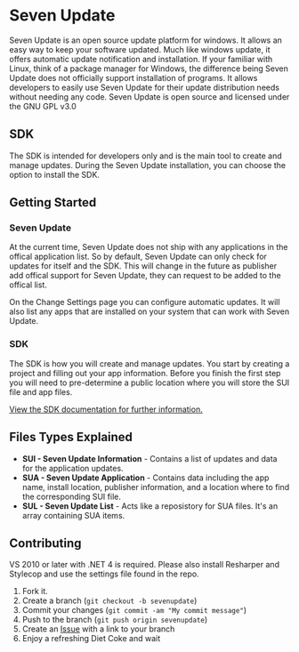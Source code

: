 Seven Update
=============

Seven Update is an open source update platform for windows. It allows an easy way to keep your software updated. Much like windows update, it offers automatic update notification and installation. If your familiar with Linux, think of a package manager for Windows, the difference being Seven Update does not officially support installation of programs. It allows developers to easily use Seven Update for their update distribution needs without needing any code. Seven Update is open source and licensed under the GNU GPL v3.0

SDK
-------

The SDK is intended for developers only and is the main tool to create and manage updates. During the Seven Update installation, you can choose the option to install the SDK.

Getting Started
------------

### Seven Update

At the current time, Seven Update does not ship with any applications in the offical application list. So by default, Seven Update can only check for updates for itself and the SDK.
This will change in the future as publisher add offical support for Seven Update, they can request to be added to the offical list.

On the Change Settings page you can configure automatic updates. It will also list any apps that are installed on your system that can work with Seven Update.

### SDK

The SDK is how you will create and manage updates. You start by creating a project and filling out your app information.
Before you finish the first step you will need to pre-determine a public location where you will store the SUI file and app files.

[View the SDK documentation for further information.][2]

Files Types Explained
------
* **SUI - Seven Update Information** - Contains a list of updates and data for the application updates.
* **SUA - Seven Update Application** - Contains data including the app name, install location, publisher information, and a location where to find the corresponding SUI file.
* **SUL - Seven Update List** - Acts like a reposistory for SUA files. It's an array containing SUA items.


Contributing
------------
VS 2010 or later with .NET 4 is required. Please also install Resharper and Stylecop and use the settings file found in the repo.

1. Fork it.
2. Create a branch (`git checkout -b sevenupdate`)
3. Commit your changes (`git commit -am "My commit message"`)
4. Push to the branch (`git push origin sevenupdate`)
5. Create an [Issue][1] with a link to your branch
6. Enjoy a refreshing Diet Coke and wait

[1]: http://github.com/sevenalive/sevenupdate/issues
[2]: https://github.com/sevenalive/sevenupdate/blob/master/sdk.readme.md
